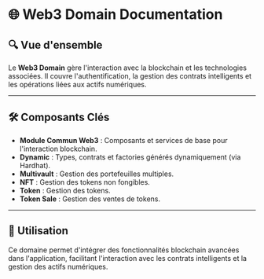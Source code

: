 # 🌐 Web3 Domain Documentation

## 🔍 Vue d'ensemble
Le **Web3 Domain** gère l'interaction avec la blockchain et les technologies associées. Il couvre l'authentification, la gestion des contrats intelligents et les opérations liées aux actifs numériques.

---

## 🛠️ Composants Clés
- **Module Commun Web3** : Composants et services de base pour l'interaction blockchain.
- **Dynamic** : Types, contrats et factories générés dynamiquement (via Hardhat).
- **Multivault** : Gestion des portefeuilles multiples.
- **NFT** : Gestion des tokens non fongibles.
- **Token** : Gestion des tokens.
- **Token Sale** : Gestion des ventes de tokens.

---

## 🚀 Utilisation
Ce domaine permet d'intégrer des fonctionnalités blockchain avancées dans l'application, facilitant l'interaction avec les contrats intelligents et la gestion des actifs numériques.
